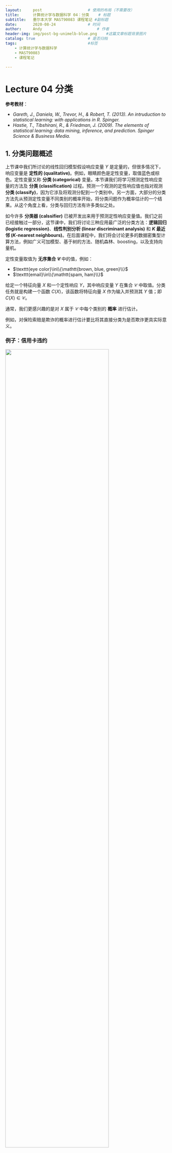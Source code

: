 ```yaml
---
layout:     post   				    # 使用的布局（不需要改）
title:      计算统计学与数据科学 04：分类   	# 标题 
subtitle:   墨尔本大学 MAST90083 课程笔记 #副标题
date:       2020-08-24				# 时间
author:     Andy 						# 作者
header-img: img/post-bg-unimelb-blue.png 	#这篇文章标题背景图片
catalog: true 						# 是否归档
tags:								#标签
    - 计算统计学与数据科学
    - MAST90083
    - 课程笔记

---
```


# Lecture 04  分类

**参考教材**：

* *Gareth, J., Daniela, W., Trevor, H., & Robert, T. (2013). An intruduction to statistical learning: with applications in R. Spinger.*
* *Hastie, T., Tibshirani, R., & Friedman, J. (2009). The elements of statistical learning: data mining, inference, and prediction. Spinger Science & Business Media.*

## 1. 分类问题概述

上节课中我们所讨论的线性回归模型假设响应变量 $Y$ 是定量的，但很多情况下，响应变量是 **定性的 (qualitative)**。例如，眼睛颜色是定性变量，取值蓝色或棕色。定性变量又称 **分类 (categorical)** 变量。本节课我们将学习预测定性响应变量的方法及 **分类 (classification)** 过程。预测一个观测的定性响应值也指对观测 **分类 (classify)**，因为它涉及将观测分配到一个类别中。另一方面，大部分的分类方法先从预测定性变量不同类别的概率开始，将分类问题作为概率估计的一个结果。从这个角度上看，分类与回归方法有许多类似之处。

如今许多 **分类器 (calssifier)** 已被开发出来用于预测定性响应变量值。我们之前已经接触过一部分，这节课中，我们将讨论三种应用最广泛的分类方法：**逻辑回归 (logistìc regression)**、**线性判别分析 (linear discriminant analysis)** 和 **$K$ 最近邻 ($K$-nearest neighbours)**。在后面课程中，我们将会讨论更多的数据密集型计算方法，例如广义可加模型、基于树的方法、随机森林、boosting，以及支持向量机。

定性变量取值为 **无序集合 $\mathcal C$** 中的值，例如：

* $\texttt{eye color}\in\\{\mathtt{brown, blue, green}\\}$
* $\texttt{email}\in\\{\mathtt{spam, ham}\\}$

给定一个特征向量 $X$ 和一个定性响应 $Y$，其中响应变量 $Y$ 在集合 $\mathcal C$ 中取值。分类任务就是构建一个函数 $C(X)$，该函数将特征向量 $X$ 作为输入并预测其 $Y$ 值；即 $C(X) \in \mathcal C$。

通常，我们更感兴趣的是对 $X$ 属于 $\mathcal C$ 中每个类别的 **概率** 进行估计。

例如，对保险索赔是欺诈的概率进行估计要比将其直接分类为是否欺诈更具实际意义。

### 例子：信用卡违约

<img src="http://andy-blog.oss-cn-beijing.aliyuncs.com/blog/2020-11-07-WX20201107-132447%402x.png" width="80%">

<span style="font-size:10pt"> <span style="color:steelblue;font-weight:bold">图 1</span>：`Default` 数据集。**左图**：部分个体的年收入与月信用卡余额关系。信用卡违约的个体标记为 “$+$”，未违约的个体标记为 “$\circ$”。**中图**：`default` 关于 `balance` 函数的箱型图。**右图**：`default` 关于 `income` 函数的箱型图。</span>

## 2. 为什么线性回归不可用

假设在上面的 `Default` 分类任务中，我们将响应变量编码为：

$$Y=\begin{cases}0 & \text{if }\texttt{NO} \\[2ex] 1 & \text{if }\texttt{YES}\end{cases}$$

我们可以简单地对 $X$ 进行 $Y$ 的线性回归，并且如果 $Y> 0.5$ 就将其分类为 $\texttt{YES}$ 吗？

* 在这种二元结果的情况下，线性回归可以很好地用作分类器，并且它等效于我们稍后将讨论的 **线性判别分析**。
* 由于总体的 $E(Y\mid X=x)=\Pr (Y=1\mid X=x)$，我们可能认为回归可以完美解决此任务。
* 然而，**线性** 回归可能会产生小于 $0$ 或大于 $1$ 的概率。因此，**逻辑回归 (logistic regression)** 更为合适。

<img src="http://andy-blog.oss-cn-beijing.aliyuncs.com/blog/2020-11-07-WX20201107-134623%402x.png" width="80%">

<span style="font-size:10pt"> <span style="color:steelblue;font-weight:bold">图 2</span>：`Default` 数据分类。**左图**：线性回归估计的 `default` 概率。可以看到，其中一些数据上估计的概率值是负数。橙色标记表示按照 $0/1$ 编码的 `default` 值 ($\texttt{NO}$ 或 $\texttt{YES}$)。**右图**：逻辑回归预测的 `default` 概率，所有估计的概率均落在 $0$ 到 $1$ 之间。</span>

橙色标记表示响应 $Y$ 为 $0$ 或 $1$。可以看到，线性回归无法很好地估计 $\Pr(Y=1\mid X)$，而逻辑回归似乎非常适合该任务。

现在，假设我们有一个具有三种可能值的响应变量。例如，对于急诊室中的病人，我们需要根据他们的症状对其进行分类：`stroke` (中风)、`drug overdose` (服药过量) 和 `epileptic seizure` (癫痫发作)。考虑用一个定量的响应变量 $Y$ 对这些值编码：

$$Y=\begin{cases}1 & \text{if }\texttt{stroke} \\[2ex] 2 & \text{if }\texttt{drug overdose}\\[2ex] 3 & \text{if }\texttt{epileptic seizure}\end{cases}$$

我们可以根据这些编码，并结合一系列预测变量 $X_1,\dots,X_p$ 通过最小二乘法建立线性回归模型来预测 $Y$。

但是，这种做法存在一个问题：上面的编码方式实际默认了一个有序的输出，它实际上暗示了 `stroke` 和 `drug overdose` 之间的差异与 `drug overdose` 和 `epileptic seizure` 之间的差异是相同的。然而，实际上并没有特别的原因必需这样，我们同样可以选择另一种编码顺序。对一个二元定性响应变量而言，这种做法不会影响最终结果，例如，病人的身体状况只有两种可能 `stroke` 和 `drug overdose`，这种情况下，即使我们改变编码顺序，线性回归最后依然会给出相同的结果。然而，对于两个以上水平的响应变量而言，不同的编码顺序将产生完全不同的线性模型，继而导致对于同一测试观测产生不同的预测类别。

如果响应变量值确实存在一个自然的程度顺序，例如温和、中等和剧烈，并且温和和中等的程度差距与中等和剧烈的程度差距是相近的，那么将其编码为 $1,2,3$ 是合理的。但是请注意，**通常我们不能将一个定性的响应变量自然地转换为两个水平以上的定量变量来建立回归模型。**

这种情况下，线性回归不再适用。**多类别逻辑回归 (Multiclass Logistic Regression)** 或者 **判别分析 (Discriminant Analysis)** 更为合适。

## 3. 逻辑回归

### 3.1 逻辑回归模型

为了简化，我们记 $p(X)=\Pr(Y=1\mid X)$。考虑利用 `balance` 预测 `default`。

如前所述，线性回归在处理分类问题时无法保证结果概率落在 $0$ 到 $1$ 之间，为避免这类问题，我们必须找到一个函数建立针对 $p(X)$ 的模型，使对任意 $X$ 值该函数的输出结果都在 $0$ 和 $1$ 之间。

有许多函数可以满足上述要求。在逻辑回归中，采用以下 **逻辑函数 (logistic function)** 形式：

$$p(X)=\dfrac{e^{\beta_0 + \beta_1 X}}{1+ e^{\beta_0 + \beta_1 X}}$$

可以看到，无论 $\beta_0$、$\beta_1$ 或 $X$ 取值如何，$p(X)$ 的值始终落在 $0$ 到 $1$ 之间。

通过整理，可得

$$\log \left(\dfrac{p(X)}{1-p(X)}\right)=\beta_0 + \beta_1 X$$

这种单调变换称为 $p(X)$ 的 **对数几率 (log odds)** 或 **分对数 (logit)**。

### 3.2 估计回归系数

我们使用 **最大似然 (maximum likelihood)** 对模型参数进行估计。

其基本思想是：寻找 $\beta_0$ 和 $\beta_1$ 的一个估计，使得通过逻辑函数得到的每个人的违约预测概率 $\hat p(x_i)$ 最大可能地与违约的观测情况接近。即，求出的估计 $\hat \beta_0$ 和 $\hat \beta_1$，使得所有违约人的值接近于 $1$ ，而来违约大的值接近于 $0$。

这可以通过 **似然函数 (likelihood function)** 表述，其形式如下：

$$\ell (\beta_0,\beta_1) = \prod_{i:y_i=1}p(x_i)\prod_{i:y_i=0}(1- p(x_i))$$

它给出了在数据中已观察到的 $0$ 和 $1$ 的概率。我们选择能够使观测数据的似然函数最大化的 $\beta_0$ 和 $\beta_1$。

大多数统计软件包都可以通过最大似然拟合线性逻辑回归模型。在 R 中，我们可以使用 `glm()` 函数来拟合逻辑回归模型。

表 1 显示了 `Default` 数据中，建立用 `balance` 预测 `default = YES` 概率的逻辑回归模型的系数估计和其他相关信息。可以看到，$\hat \beta_1 =0.0055$，这表示信用卡余额 `bal­ance` 越多，发生违约 `default` 的概率就越大。更准确地说，`balance` 每增加一个单位，`default` 的 log odds 就增加 $0.0055$ 个单位。

<span style="font-size:10pt"> <span style="color:steelblue;font-weight:bold">表 1</span>：在 `Default` 数据中，建立用 `balance` 预测 `default` 概率的逻辑回归模型的系数估计。`balance` 每增加一个单位，`default` 的 log odds 增加 $0.0055$ 个单位。</span>

||系数|标准误|$Z$ 统计量|p 值|
|--|:--:|:--:|:--:|:--:|
|`Intercept`|$-10.6513$|$0.3612$|$-29.5$|$< 0.0001$|
|`balance`|$0.0055$|$0.0002$|$24.9$|$< 0.0001$|

表 1 中逻辑回归模型的输出结果与之前的线性回归输出的结果是类似的。例如，系数估计的准确性可通过计算标准误来衡量。表 1 中的 $Z$ 统计量和线性回归模型输出的 $t$ 统计量的作用是一样的，如 $\beta_1$ 的 $Z$ 统计量等于 $\hat \beta_1 / SE(\hat \beta_1)$。当 $Z$ 统计量的绝对值很大时，说明零假设 $H_0: \beta_1=0$ 不成立。零假设也就是 $p(X)=\frac{e^{\beta_0}}{1+e^{\beta_0}}$，表示 `default` 概率不依赖于 `balance`。由于表 1 中 `balance` 的 p 值很小，因此拒绝 $H_0$，表明 `default` 概率与 `balance` 之间确实存在关系。另外，这里截距项估计通常意义不大，主要作用是调节平均拟合概率使之与真实数据实际 odds 更接近。

### 3.3 预测

对于某个信用卡余额 `balance` 为 $1000$ 美元的个体，其估计的违约 `default = YES` 概率是多少？

$$\hat p(X)=\dfrac{e^{\hat \beta_0 + \hat \beta_1 X}}{1+e^{\hat \beta_0 + \hat \beta_1 X}}=\dfrac{e^{-10.6513 + 0.0055\times 1000}}{1+e^{-10.6513 + 0.0055\times 1000}}=0.006$$

对于 `balance` 为 $2000$ 美元的个体呢？

$$\hat p(X)=\dfrac{e^{\hat \beta_0 + \hat \beta_1 X}}{1+e^{\hat \beta_0 + \hat \beta_1 X}}=\dfrac{e^{-10.6513 + 0.0055\times 2000}}{1+e^{-10.6513 + 0.0055\times 2000}}=0.586$$

可见，对于某个个体，信用卡余额 (`balance`) 越高，其违约 (`default = YES`) 的概率也越高。

另外，我们还可以尝试用定性预测变量 `student` 来拟合逻辑回归模型。我们将 `student` 编码为一个虚拟变量 `student [YES]`：学生为 $1$，非学生为 $0$。表 2 给出了用 `student` 预测 `default` 概率的逻辑回归模型的结果，可以看出虚拟变量的系数值是正的，其 p 值也是显著的。这表明学生比非学生更容易违约。

<span style="font-size:10pt"> <span style="color:steelblue;font-weight:bold">表 2</span>：在 `Default` 数据中，建立用 `student` 预测 `default` 概率的逻辑回归模型的系数估计。`student` 用一个虚拟变量 `student [YES]` 编码，$1$ 代表学生，$0$ 代表非学生。</span>

||系数|标准误|$Z$ 统计量|p 值|
|--|:--:|:--:|:--:|:--:|
|`Intercept`|$-3.5041$|$0.0707$|$-49.55$|$< 0.0001$|
|`student [YES]`|$0.4049$|$0.1150$|$3.52$|$0.0004$|

$$\widehat{\Pr}(\texttt{default}=\texttt{YES} \mid \texttt{student}=\texttt{YES})=\dfrac{e^{-3.5041+0.4049\times 1}}{1+e^{-3.5041+0.4049\times 1}}=0.0431$$

$$\widehat{\Pr}(\texttt{default}=\texttt{YES} \mid \texttt{student}=\texttt{NO})=\dfrac{e^{-3.5041+0.4049\times 0}}{1+e^{-3.5041+0.4049\times 0}}=0.0292$$

可以看到，学生比非学生违约概率更大。

### 3.4 多元逻辑回归

现在考虑预测一个二元响应变量受多个因素影响的情况。类似于之前的多元线性回归，我们可以将二元逻辑回归推广到多元情况：

$$\log \left(\dfrac{p(X)}{1-p(X)}\right)=\beta_0 + \beta_1 X_1 + \cdots + \beta_p X_p$$

这里，$X=(X_1,\dots,X_p)$ 表示 $p$ 个预测变量，这种情况下，逻辑函数为：

$$p(X)=\dfrac{e^{\beta_0 + \beta_1 X_1 + \cdots + \beta_p X_p}}{1+ e^{\beta_0 + \beta_1 X_1 + \cdots + \beta_p X_p}}$$

和之前一样，我们可以通过最大似然方法估计系数 $\beta_0,\beta_1,\dots,\beta_p$。

表 3 给出了用 `balance`、`income` 和 `student` 三个预测变量对 `default` 概率建立的逻辑回归模型的系数估计。

<span style="font-size:10pt"> <span style="color:steelblue;font-weight:bold">表 3</span>：在 `Default` 数据中，结合 `balance`、`income`、`student` 三个预测变量建立的预测 `default` 概率的逻辑回归模型的系数估计。`student` 用一个虚拟变量 `student [YES]` 编码，$1$ 代表学生，$0$ 代表非学生。`income` 的单位为千美元。</span>

||系数|标准误|$Z$ 统计量|p 值|
|--|:--:|:--:|:--:|:--:|
|`Intercept`|$-10.8690$|$0.4923$|$-22.08$|$< 0.0001$|
|`balance`|$0.0057$|$0.0002$|$24.74$|$< 0.0001$|
|`income`|$0.0030$|$0.0082$|$0.37$|$0.7115$|
|`student [YES]`|$-0.6468$|$0.2362$|$-2.74$|$0.0062$|

表 3 的结果有点出乎意料。其中 `balance` 和 `student [YES]` 的 p 值很小，意味着两者对 `default` 概率是有影响的。然而这里 `student [YES]` 系数是负数，说明学生要比非学生的违约概率更低，这似乎和我们之前在单变量逻辑回归中得到的结论相矛盾。

<img src="http://andy-blog.oss-cn-beijing.aliyuncs.com/blog/2020-11-07-WX20201107-155801%402x.png" width="80%">

<span style="font-size:10pt"> <span style="color:steelblue;font-weight:bold">图 3</span>：`Default` 数据集的混淆现象。**左图**：学生 (橙色) 与非学生 (蓝色) 的违约率。实线表示违约率与 `balance` 的函数关系，水平虚线是考虑所有变量时的违约率。**右图**：学生 (橙色) 与非学生 (蓝色) 的 `balance` 的箱型图。</span>

图 3 对这个看似矛盾的问题从图像上给予解释：

* 通常，学生的信用卡余额 (`balance`) 要比非学生高，而 `balance` 与违约率之间又存在正相关关系，因此，学生的 **边缘违约率 (marginal default rate)** 实际上要高于非学生。
* 但是，对于每个给定的 `balance` 水平，学生的违约率都要低于非学生。
* 多元逻辑回归可以帮助我们发现这点。

#### 例子：南非心脏病

* 80 年代初来自南非西开普的 $160$ 例 MI (心肌梗塞) 和 $302$ 例对照 (所有年龄在 15-64 岁的男性)。
* 该地区的总体患病率很高：$5.1\%$。图 4 中的散点图矩阵中显示了对 $7$ 个预测变量 (风险因素) 的测量。
* 目标是确定风险因素的相对强度和方向。
* 这是一项旨在对公众进行健康饮食教育的干预研究的一部分。

<img src="http://andy-blog.oss-cn-beijing.aliyuncs.com/blog/2020-11-07-Picture1.png" width="80%">

<span style="font-size:10pt"> <span style="color:steelblue;font-weight:bold">图 4</span>：南非心脏病数据的散点图矩阵。响应采用颜色编码：病例 (MI) 为红色，控制组为青绿色。其中，`famhist` 是一个二元变量：$1$ 表示具有 MI 家族病史。</span>

```{python}
> heartfit <-glm(chd∼.,data=heart ,family=binomial)
> summary(heartfit)

Call:
glm(formula = chd ∼ ., family=binomial, data=heart)

Coefficients :
                Estimate    Std. Error  z value  Pr(>|z|)

(Intercept)    -4.1295997   0.9641558  -4.283    1.84e-05  ***
sbp             0.0057607   0.0056326   1.023    0.30643
tobacco         0.0795256   0.0262150   3.034    0.00242   **
ldl             0.1847793   0.0574115   3.219    0.00129   **
famhistPresent  0.9391855   0.2248691   4.177    2.96e-05  ***
obesity        -0.0345434   0.0291053  -1.187    0.23529
alcohol         0.0006065   0.0044550   0.136    0.89171
age             0.0425412   0.0101749   4.181    2.90e-05  ***

(Dispersion parameter for binomial family taken to be 1)

    Null deviance: 596.11 on 461 degrees of freedom
Residual deviance: 483.17 on 454 degrees of freedom
AIC: 499.17
```

#### 病例对照抽样和逻辑回归

* 在南非心脏病数据集中，有 $160$ 个病例和 $302$ 个控制对照，病例占比约 $\tilde \pi = 0.35$。然而，MI 在该地区的实际流行率为 $π= 0.05$。
* 使用病例-对照样本，我们可以准确地估计回归参数 $\beta_j$ (如果我们的模型是正确的)；但是，对于常数项 $\beta_0$ 的估计不正确。
* 我们可以通过简单变换来校正估计的截距

  $$\hat \beta_0^* = \hat \beta_0 + \log \dfrac{\pi}{1-\pi} - \log \dfrac{\tilde \pi}{1- \tilde \pi} $$

* 通常，这种情况比较少见，我们一般对于系数和截距项的估计会全部接受。另外，一般而言，高达 (病例数) 五倍的控制组数量已经足够了。

<img src="http://andy-blog.oss-cn-beijing.aliyuncs.com/blog/2020-11-07-WX20201107-164427%402x.png" width="60%">

<span style="font-size:10pt"> <span style="color:steelblue;font-weight:bold">图 5</span>：与病例相比，对控制组进行更多采样可以减小参数估计的方差。但是在经过大约 5:1 的比率后，这种方差减小的趋势明显变小了。</span>

### 3.5 多类别逻辑回归

到目前为止，我们已经讨论了二分类逻辑回归。我们可以很容易将其推广到多分类问题。其中，一种版本 (在 R 包 `glmnet` 中使用) 具有以下对称形式：

$$\Pr(Y=k\mid X)=\dfrac{e^{\beta_{0k}+ \beta_{1k}X_1 +\cdots + \beta_{pk}X_p}}{\sum_{\ell=1}^{K} e^{\beta_{0\ell}+ \beta_{1\ell}X_1 +\cdots + \beta_{p\ell}X_p}}$$

这里，**每个** 类都具有一个线性函数。

(我们可能已经意识到，像二分类类逻辑回归一样，这里实际上只需要 $K−1$ 个线性函数。)

我们将其称为 **多类别逻辑回归 (multiclass/multinomial logistic regression)**。

## 4. 判别分析

在二元响应变量的情况下，逻辑回归根据其逻辑函数直接对概率 $\Pr(Y=k\mid X=x)$ 建模。用统计语言说，即给定预测变量 $X$，建立响应变量 $Y$ 的条件分布模型。

现在，我们考虑另外一类间接估计这些概率的方法：

* 在这类方法中，我们分别对每种响应分类 (给定的 $Y$) 建模预测变量 $X$ 的分布 $\Pr(X\mid Y=k)$，然后运用 **贝叶斯定理 (Bayes theorem)** 翻转，来估计 $\Pr(Y=k\mid X=x)$。
* 当我们将每一类假设为正态 (高斯) 分布时，我们将得到线性或者二次判别分析。
* 但是，这种方法非常普遍，我们也可以使用其他版本。这里，我们将重点关注正态分布。

那么，为什么我们已经有了逻辑回归，还要使用另一类方法呢?

通常，有如下几个方面的原因：

1. 当不同类别之间的区分度很高时，逻辑回归模型的参数估计不够稳定，而线性判别分析不存在这个问题。
2. 如果样本数 $n$ 比较小，而且在每一类响应分类中预测变量 $X$ 都近似服从正态分布，那么线性判别分析要比逻辑回归更稳定。
3. 如前所述，当响应变量的分类多于两类时，线性判别分析应用更普遍，因为它还提供了数据的低维视图。

### 4.1 运用贝叶斯定理进行分类

假设观测分成 $K$ 类，$K\ge 2$，即定性响应变最 $Y$ 可以取 $K$ 个不同的无序值。这种情况下，**贝叶斯定理 (Bayes thcorem)** 可以表述为：

$$\Pr(Y=k\mid X=x)=\dfrac{\Pr(X=x\mid Y=k)\cdot \Pr(Y=k)}{\Pr(X=x)}$$

将其稍作变换以进行判别分析：

$$\Pr(Y=k\mid X=x)=\dfrac{\pi_k f_k(x)}{\sum_{l=1}^{K}\pi_l f_l(x)}$$

其中，

* $f_k(x)=\Pr(X=x\mid Y=k)$ 表示第 $k$ 类观测的 $X$ 的 **密度函数 (density function)**。这里，我们将在每个类中分别使用正态密度。
* $\pi_k=\Pr(Y=k)$ 表示第 $k$ 类的 **边缘 (marginal)** 或者 **先验 (prior)** 概率。

我们将一个新的数据点分到其概率密度最高的类别中。

<img src="http://andy-blog.oss-cn-beijing.aliyuncs.com/blog/2020-11-07-WX20201107-173527%402x.png" width="80%">

<span style="font-size:10pt"> <span style="color:steelblue;font-weight:bold">图 6</span>：二元响应变量下，不同先验分布的情况。**左图**：类别 1 和 类别 2 的先验概率均为 $0.5$。**右图**：类别 1 和 类别 2 的先验概率分别为 $0.3$ 和 $0.7$。</span>

当先验不同时，我们也会将其考虑在内，并比较 $\pi_k f_k(x)$。在右图中，我们将其分到粉红色表示的类别中，注意，此时决策边界已偏向左侧。

### 4.2 $p=1$ 情况下的线性判别分析

假设 $p = 1$，即只有一个预测变量。假设 $f_k(x)$ 是 **正态的 (nonnal)** 或 **高斯的 (Gaussian)**。在一维的情况下，正态密度函数形式为：

$$f_k(x)=\dfrac{1}{\sqrt{2\pi}\sigma_k}e^{-\frac{1}{2}\left(\frac{x-\mu_k}{\sigma_k}\right)^2}$$

这里，$\mu_k$ 表示第 $k$ 类的均值，$\sigma_k^2$ 表示第 $k$ 类的方差。我们假设所有类别的方差都相同，即 $\sigma_k=\sigma$。

将其代入贝叶斯公式，我们得到一个关于 $p_k(x)=\Pr(Y=k\mid X=x)$ 的相当复杂的表达式：

$$p_k(x)=\dfrac{\pi_k \dfrac{1}{\sqrt{2\pi}\sigma}e^{-\frac{1}{2}\left(\frac{x-\mu_k}{\sigma}\right)^2}}{\sum_{l=1}^{K}\pi_l \dfrac{1}{\sqrt{2\pi}\sigma}e^{-\frac{1}{2}\left(\frac{x-\mu_l}{\sigma}\right)^2}}$$

不过，我们可以对其进行一些简化。

#### 判别函数

为了对 $X = x$ 进行分类，我们需要查看 $p_k(x)$ 中的最大值对应的 $k$。通过对上式两边取对数，并舍弃那些不依赖于 $k$ 的项，这等价于将 $x$ 分配到下面 **判别得分 (discriminant score)** 最大的类：

$$\delta_k(x)=x\cdot \dfrac{\mu_k}{\sigma^2}-\dfrac{\mu_k^2}{2\sigma^2}+\log(\pi_k)$$

注意到，$\delta_k(x)$ 是一个关于 $x$ 的 **线性函数**，这也是 LDA 中线性名称的由来。

如果存在 $K = 2$ 个类别且 $\pi_1=\pi_2=0.5$，那么 **决策边界 (decision boundary)** 将位于：

$$x=\dfrac{\mu_1 + \mu_2}{2}$$

#### 例子

如图 7 的左图，显示了两个正态密度函数 $f_1(x)$ 和 $f_2(x)$，它们分别代表两个不同的分类，其均值和方差分别为 $\mu_1=-1.5, \mu_2=1.5, \sigma^2=1$。

<img src="http://andy-blog.oss-cn-beijing.aliyuncs.com/blog/2020-11-07-WX20201107-184744%402x.png" width="80%">

<span style="font-size:10pt"> <span style="color:steelblue;font-weight:bold">图 7</span>：**左图**：两个一维的正态密度函数，竖直虚钱代表贝叶斯决策边界。**右图**：分别来自两类 $20$ 个观测的直方图，竖直虚钱代表贝叶斯决策边界，竖直实线代表通过训练数据得到的 LDA 决策估计边界。</span>

可以看到，这两个密度函数存在重叠部分，所以给定观测 $X=x$，其响应类别存在不确定性。如果假设观测来自每一类的概率相等，即 $\pi_1=\pi_2=0.5$，那么根据之前的决策边界公式可知，如果 $x < 0$，则将观测分给第一类，否则分给第二类。

在这个例子中，我们事先知道每一类 $X$ 都服从高斯分布，且分布参数都是已知的，因此这里我们可以直接计算出贝叶斯分类器。

但在实践中，我们通常无法直接计算出贝叶斯分类器，因为我们并不知道这些参数；我们有的只是训练数据。在这种情况下，即使我们知道每个类中的 $X$ 确实来自高斯分布，我们仍然估计相关参数，并将其代入决策规则。

#### 估计参数

**线性判别分析 (linear discriminant analysis, LDA)** 中，通常使用以下参数估计：

$$\begin{align}
\hat \pi_k &= \dfrac{n_k}{n} \\[2ex]
\hat \mu_k &= \dfrac{1}{n_k} \sum_{i:y_i=k} x_i \\[2ex]
\hat \sigma^2 &= \dfrac{1}{n-K}\sum_{k=1}^{K} \sum_{i:y_i=k} (x_i-\hat \mu_k)^2 = \sum_{k=1}^{K}\dfrac{n_k-1}{n-K}\cdot \hat \sigma_k^2
\end{align}$$

其中，$\hat \sigma_k^2=\frac{1}{n_k-1}\sum_{i:y_i=k}(x_i-\hat \mu_k)^2$ 是第 $k$ 类的估计方差的通常公式。

LDA 分类器将这些参数估计值代入判别得分 $\delta_k(x)$ 的公式中，并将观测 $X=x$ 分给能够使估计的判别函数 $\hat \delta_k(x)$ 最大化的类别 $k$：

$$\hat \delta_k(x)=x\cdot \dfrac{\hat \mu_k}{\hat \sigma^2}-\dfrac{\hat \mu_k^2}{2\hat \sigma^2}+\log(\hat \pi_k)$$

### 4.3 $p> 1$ 情况下的线性判别分析

现在，我们将 LDA 分类器推广至多元预测变量的情况。假设 $X=(X_1,X_2,\dots,X_p)$ 服从一个均值 $\mu_k$ 不同、协方差矩阵 $\Sigma$ 相同的 **多元高斯分布 (multivariate Gaussian)**。

<img src="http://andy-blog.oss-cn-beijing.aliyuncs.com/blog/2020-11-07-WX20201107-192947%402x.png" width="80%">

<span style="font-size:10pt"> <span style="color:steelblue;font-weight:bold">图 8</span>：图中显示的是两个多元高斯密度函数，$p=2$。**左图**：两个预测变量之间是不相关的。**右图**：两个变量之间的相关系数为 $0.7$。</span>

多元高斯分布的密度函数为：

$$f(x)=\dfrac{1}{(2\pi)^{p/2}|\Sigma|^{1/2}}e^{-\frac{1}{2}(x-\mu)^{\mathrm T}\Sigma^{-1}(x-\mu)}$$

多元 LDA 判别函数为：

$$\delta_k(x)=x^{\mathrm T}\Sigma^{-1}\mu_k - \dfrac{1}{2}\mu_k^{\mathrm T}\Sigma^{-1}\mu_k + \log \pi_k$$

尽管其形式相对复杂，但是 $\delta_k(x)=c_{k0} + c_{k1}x_1 +\cdots + c_{kp}x_p$ 仍然是一个关于 $x$ 的线性函数。

#### 例子：$p=2$ 个预测变量，$K=3$ 个响应类别

<img src="http://andy-blog.oss-cn-beijing.aliyuncs.com/blog/2020-11-07-WX20201107-194144%402x.png" width="80%">

<span style="font-size:10pt"> <span style="color:steelblue;font-weight:bold">图 9</span>：一个三类别响应变量的例子。每一类的观测均服从一个均值不同、协方差矩阵相同的多元高斯分布，其中 $p =2$。**左图**：显示的是包含每一类的 $95\%$ 概率的椭圆。虚线表示贝叶斯决策边界。**右图**：每一类各自生成 $20$ 个观测样本，黑色实线表示 LDA 决策边界，虚线表示贝叶斯决策边界。</span>

这里，$\pi_1=\pi_2=\pi_3=1/3$。

图中虚线代表 **贝叶斯决策边界 (Bayes decision boundaries)**。如果能够知道，那么在所有可能的分类器中，它们将产生最少的误分类错误。

#### 例子：Fisher 的鸢尾花数据集

<img src="http://andy-blog.oss-cn-beijing.aliyuncs.com/blog/2020-11-07-WX20201107-195020%402x.png" width="80%">

<span style="font-size:10pt"> <span style="color:steelblue;font-weight:bold">图 10</span>：Fisher 的鸢尾花数据集 `Iris` 中各预测变量的散点图矩阵。其中包含 $4$ 个预测变量：`Sepal.Length`、`Sepal.Width`、`Petal.Length`、`Petal.Width`；$3$ 个响应类别：`Setosa` (蓝色)、`Versicolor` (黄色)、`Virginica` (绿色)；并且每个类别包含 $50$ 个训练样本。
</span>

LDA 分类器对总共 $150$ 个训练样本中进行了分类，除了 $3$ 个误分类样本外，其余全部分类正确。

<img src="http://andy-blog.oss-cn-beijing.aliyuncs.com/blog/2020-11-07-WX20201107-195824%402x.png" width="80%">

<span style="margin:auto; display:table; font-size:10pt"> <span style="color:steelblue;font-weight:bold">图 11</span>：Fisher 的鸢尾花数据集 `Iris` 中，LDA 分类器得到的决策边界。</span>

当响应变量有 $K$ 类时，线性判别分析的结果可以在 $K-1$ 维图中精确查看。

为什么？ 因为 LDA 本质上将数据分类到最接近的中心点，并且它们跨越 $K−1$ 维平面，每条坐标轴表示一个类别 $k$ 的判别函数 $\delta_k(x)$。

即使当 $K> 3$ 时，我们仍然可以找到一个 “最佳” 的二维平面，使判别规则可视化。

### 4.4 从判别函数 $\delta_k(x)$ 到概率

一旦我们估计出了判别函数 $\hat \delta_k(x)$，我们就可以用它来估计不同类别的概率：

$$\widehat{\Pr}(Y=k\mid X=x)=\dfrac{e^{\hat \delta_k(x)}}{\sum_{l=1}^{K}e^{\hat \delta_l(x)}}$$

因此，将 $X=x$ 分给最大 $\hat \delta_k(x)$ 对应的类等价于将其分给使概率 $\widehat{\Pr}(Y=k\mid X=x)$ 最大化的类。

当 $K=2$ 时，如果 $\widehat{\Pr}(Y=2\mid X=x) \ge 0.5$，则将其分到类别 2；否则，将其分到类别 1。

### 4.5 例子：LDA 对信用卡违约数据分类

现在，我们将 LDA 运用于 `Default` 数据上，根据一个人的信用卡余额和学生身份预测其违约情况。LDA 对 $10000$ 个训练数据进行拟合，结果如表 4 所示。

<span style="font-size:10pt"> <span style="color:steelblue;font-weight:bold">表 4</span>：对 $10000$ 个 `Default` 数据集中的训练观测，LDA 预测与真实违约所组成的混淆矩阵。矩阵中主对角线上的元素为被正确分类的人数，而其余非对角线上的元素为被错误分类的人数。这里，LDA 对 23 个没有违约的人和 252 个违约的人的分类出现错误。</span>

<img src="http://andy-blog.oss-cn-beijing.aliyuncs.com/blog/2020-11-07-WX20201107-202715%402x.png" width="60%">

**分类错误率**：$(23 + 252)/10000 = 2.75\%$

**注意事项**：

* 上面计算的是 **训练错误率**，可能存在过拟合。在该例中，由于 $n = 10000, p=4$，所以并不需要担心这个问题。
* 如果我们总是将数据分类为 “`NO`”，那么这里错误率也仅为 $333/10000=3.33\%$。所以，一个普通的 **零分类器 (null classifier)** 也可能达到仅比 LDA 错误率高一点的效果。
* 在真实的 “`NO`” 中，错误率仅为 $23/9667 = 0.2\%$；在真实的 “`YES`” 中，错误率则高达 $252/333 = 75.7\%$。

#### 混淆矩阵

<img src="http://andy-blog.oss-cn-beijing.aliyuncs.com/blog/2020-11-07-WX20201108-003607%402x.png" width="60%">

<span style="margin:auto; display:table; font-size:10pt"> <span style="color:steelblue;font-weight:bold">图 12</span>：混淆矩阵及各相关指标计算公式。</span>

#### 错误类型

* **假阳性率 (False positive rate)**：假阳性样本 (即被分类为阳性但实际为阴性的样本) 在全部真实阴性样本中所占的比例 (例如，前面计算的 $0.2\%$)。
* **假阴性率 (False negative rate)**：假阴性样本 (即被分类为阴性但实际为阳性的样本) 在全部真实阳性样本中所占的比例 (例如，前面计算的 $75.7\%$)。

上面的混淆矩阵是通过将满足以下条件的样本分类到 `YES` 得到的：

$$\widehat{\Pr}(\texttt{Default}=\texttt{YES}\mid \texttt{Balance},\texttt{Student}) \ge 0.5$$

我们可以通过将阈值从 $0.5$ 更改为区间 $[0, 1]$ 中的某个其他值来改变以上两种错误率：

$$\widehat{\Pr}(\texttt{Default}=\texttt{YES}\mid \texttt{Balance},\texttt{Student}) \ge \text{threshold}$$

#### 调整阈值

<img src="http://andy-blog.oss-cn-beijing.aliyuncs.com/blog/2020-11-07-WX20201107-225838%402x.png" width="80%">

<span style="font-size:10pt"> <span style="color:steelblue;font-weight:bold">图 13</span>：图中显示的是对 `Default` 数据集，错误率关于分类后验概率的阈值的函数。黑色曲线代表总的错误率，蓝色曲线代表假阴性率 (即违约者被错误分类的比例)，而橙色曲线代表假阳性率 (即未违约者被错误分类的比例)。</span>

这里，为了适当降低假阴性率，我们可能希望将阈值降低到 $0.1$ 或更小。

#### ROC 曲线

ROC 曲线可以同时展示出所有可能阈值出现的以上两类错误。图 14 表示了训练数据上 LDA 分类器的 ROC 曲线。分类器的性能表现是通过 **ROC 曲线下方的面积 (area under the ROC curve, AUC)** 来表示的，该曲线能够涵盖所有可能的阈值。一个理想的 ROC 曲线会紧贴左上角，通常我们可以认为，**AUC 越大，分类器性能越好**。

<img src="http://andy-blog.oss-cn-beijing.aliyuncs.com/blog/2020-11-07-WX20201107-231243%402x.png" width="60%">

<span style="font-size:10pt"> <span style="color:steelblue;font-weight:bold">图 14</span>：关于 `Default` 数据的 LDA 分类器的 ROC 曲线。改变后验违约概率的阈值，它追踪出两类错误。真实的阈值没有显示出来。**真阳性率**：在给定阈值下，违约者被正确判断的比例。**假阳性率**：同样调值下，未违约者被错误判断的比例。理想的 ROC 曲线应该紧贴左上角，即高的真阳性率，低的假阳性率。对角虚线代表 “没有信息” 的分类器，如果学生身份和信用卡余额对违约概率没有影响，那么该直线即是我们所期望的。</span>

### 4.6 其他形式的判别分析

$$\Pr(Y=k\mid X=x)=\dfrac{\pi_k f_k(x)}{\sum_{l=1}^{K}\pi_l f_l(x)}$$

当 $f_k(x)$ 为高斯密度，并且在每一类中具有相同的协方差矩阵 $\Sigma$ 时，上式将推导出 **线性判别分析**。通过改变 $f_k(x)$ 的形式，我们可以得到不同的分类器。

* 在每个类别都服从高斯分布，但各自具有不同 $\Sigma_k$ 的情况下，我们可以推导出 **二次判别分析 (quadratic discriminant analysis, QDA)**。

* 当每个类中 $f_k(x)=\prod_{j=1}^{p}f_{jk}(x_j)$ (条件独立模型) 时，我们可以得到 **朴素贝叶斯分类器 (naive Bayes classifier)**。对于高斯分布而言，这意味着 $\Sigma_k$ 是一个对角矩阵。

* 通过提出各种特定的密度模型 $f_k(x)$，我们可以得到许多不同形式的判别分析方法，包括非参数方法。

#### 二次判别分析

与 LDA 一样， QDA 分类器也假设每一类观测都服从一个高斯分布，不同之处在于，QDA 假设每一类观测都有自己的协方差矩阵，即它假设来自第 $k$ 类的观测 $X \sim N(\mu_k,\Sigma_k)$。QDA 将样本分到能够使下面的判别函数最大化的类别 $k$ 中。

QDA 的判别函数为：

$$\delta_k(x)=-\dfrac{1}{2}(x-\mu_k)^{\mathrm T}\Sigma_k^{-1}(x-\mu_k) + \log \pi_k$$

由于这里不同类别的 $\Sigma_k$ 是不同的，所以判别函数中包含 $x$ 的二次项。

<img src="http://andy-blog.oss-cn-beijing.aliyuncs.com/blog/2020-11-07-WX20201107-234130%402x.png" width="80%">

<span style="font-size:10pt"> <span style="color:steelblue;font-weight:bold">图 15</span>：**左图**：当 $\Sigma_1=\Sigma_2$ 时，二分类问题下的贝叶斯 (紫色虚线)、LDA (黑色点线)、QDA (绿色实线) 决策边界。阴影为 QDA 决策管辖部分。由于此时贝叶斯决策边界是线性的，所以 LDA 比 QDA 更加接近真实情况。**右图**：相关说明与左图一致，但 $\Sigma_1 \ne \Sigma_2$。由于此时贝叶斯决策边界不是线性的，所以 QDA 比 LDA 更加接近真实情况。</span>

为什么假设 $K$ 类的协方差矩阵是否相同会产生如此大的差异呢？换句话说，为什么有些问题我们选择使用 LDA，而有些问题我们选择使用 QDA 呢? 

这是一个关于偏差-方差权衡的问题。当有 $p$ 个预测变量时，预测协方差矩阵需要 $p(p+1)/2$ 个参数，QDA 需要对每一类分别估计协方差矩阵，即需要 $Kp(p+1)/2$ 个参数。如果我们有 $50$ 个观测变量，那么需要 $1225$ 个参数。然而，通过假设 $K$ 类的协方差矩阵相同，LDA 模型对 $x$ 来说是线性的，这就意味着有 $Kp$ 个线性系数需要估计。所以，LDA 没有 QDA 分类器灵活度高，因此具有更低的方差，该模型具有改善预测效果的潜力，但这里也需要权衡考虑：如果 $K$ 个类具有相同方差这一假设与实际情况严重不符，那么 LDA 将产生很大的偏差。一般而言，如果训练观测数据量相对较少，LDA 是一个比 QDA 更好的决策，此时降低模型的方差很有必要。相反地，如果训练集非常大，则更倾向于使用 QDA，此时分类器的方差不再是一个主要关心的问题，或者说 $K$ 个类的协方差矩阵相同这一假设与实际情况不符。

#### 朴素贝叶斯

朴素贝叶斯假设每个类中的特征之间都是互相独立的。当特征数量 $p$ 非常大时，朴素贝叶斯非常有用，而诸如 QDA，甚至 LDA 等多元方法将无法工作。

**高斯朴素贝叶斯 (Gaussian naive Bayes)** 假设每个类的协方差矩阵 $\Sigma_k$ 都是对角矩阵：

$$\delta_k(x) \propto \log \left[\pi_k \prod_{j=1}^{p}f_{kj}(x_j)\right]=-\dfrac{1}{2}\sum_{j=1}^{p}\dfrac{(x_j-\mu_{kj})^2}{\sigma_{kj}^2} + \log \pi_k$$

这也适用于 **混合** 特征向量 (定性和定量)。如果 $X_j$ 是定性的，则在离散类别上用概率质量函数 (直方图) 代替 $f_{kj}(x_j)$。

尽管有一些很强的假设，但朴素贝叶斯通常能够产生良好的分类结果。

## 5. 不同分类方法对比

### 5.1 逻辑回归 vs. LDA

对于二分类问题，可以证明，对于 LDA

$$\log \left(\dfrac{p_1(x)}{1-p_1(x)}\right)=\log \left(\dfrac{p_1(x)}{p_2(x)}\right)=c_0 + c_1 x_1 + \cdots + c_p x_p$$

因此，它具有与逻辑回归相同的形式。

区别在于如何估计参数：

* 逻辑回归使用基于 $\Pr(Y\mid X)$ 的 **条件似然 (conditional likelihood)**，又称 **判别式学习 (discriminative learning)**。
* LDA 使用基于 $\Pr(X,Y)$ 的 **完全似然 (full likelihood)**，又称 **生成式学习 (generative learning)**。

尽管存在这些差异，但实际上二者的结果通常非常相似。

**注意**：逻辑回归也可以通过在模型中显式包含二次项来拟合 QDA 之类的二次边界。

### 5.2 线性场景 vs. 非线性场景

下面给出了 6 种不同场景下，不同分类器的测试错误率的箱型图，这里预测变量个数 $p=2$。

<img src="http://andy-blog.oss-cn-beijing.aliyuncs.com/blog/2020-11-07-WX20201108-004247%402x.png" width="90%">

<span style="margin:auto; display:table; font-size:10pt"> <span style="color:steelblue;font-weight:bold">图 16</span>：几种线性场景下，不同分类器的测试错误率的箱型图。</span>

<img src="http://andy-blog.oss-cn-beijing.aliyuncs.com/blog/2020-11-07-WX20201108-004840%402x.png" width="90%">

<span style="margin:auto; display:table; font-size:10pt"> <span style="color:steelblue;font-weight:bold">图 17</span>：几种非线性场景下，不同分类器的测试错误率的箱型图。</span>

**场景 1**：两个类分别有 $20$ 个训练观测。每一类的观测都是不相关的正态随机变量，且两类变量的均值不向。从图 16 中的左图可以看到在这种情况下 LDA 的表现良好，由于这里真实模型本身假设为 LDA 模型，所以结果与预期的一致。KNN 效果很差是因为它为了降低方差付出了代价，但却没有在偏差上获得相应补偿。QDA 也表现得比 LDA 要差，因为 QDA 适合灵活度更高的分类器，但在这里高灵活度模型并不适用。由于逻辑回归也假设线性决策边界，所以其结果只比 LDA 略微差一些。

**场景 2**：与场景 1 的假设一样，除了在每个类中，两个预测变量的相关性为 $-0.5$。图 16 中的中图显示了不同方法之间的效果比较，这些结果与场景 1 的情况几乎没有差异。

**场景 3**：从 $t$ 分布中产生 $X_1$ 和 $X_2$，每类 $50$ 个观测。$t$ 分布在形状上和正态分布很相似，但是它倾向于产生更多的极值点，也就是说，有更多的点远离均值。在这种情况下，决策边界仍然是线性的，所以逻辑回归模型比较适合。此时真实分布不符合 LDA 中的假设，由于观测并非来自正态分布，图 16 中的右图显示逻辑回归和 LDA 这两种方法明显优于其他方法，但逻辑回归比 LDA 效果要好一点。特别地，QDA 的效果差可以认为是非正态分布导致的结果。

**场景 4**：数据都由一个正态分布所产生，在第一类中预测变量的相关系数为 $0.5$，在第二类中预测变量的相关系数为 $-0.5$。这与 QDA 中的假设契合，并且产生了二次的决策边界。图 17 中的左图表明了 QDA 优于其他方法。

**场景 5**：每类中，观测来自正态分布，预测变量不相关。然而，响应值来自逻辑回归函数，预测变量为 $X_1^2,X_2^2,X_1\times X_2$。所以，这里有二次决策边界。图 17 中的中图表明了 QDA 再次呈现出最优的效果，KNN-CV 其次，线性模型的效果都很差。

**场景 6**：条件和场景 5 一样，但响应值来自一个更复杂的非线性函数，所以即使是 QDA 的二次决策边界也未能较好地拟合数据。图 17 中的右图表明 QDA 比线性方法略好些，而灵活度更高的 KNN-CV 方法是最好的。但是当 $K= 1$ 时，KNN 在所有方法里给出的结果最差。这表明了以下事实：即使数据显示出一个复杂的非线性关系，如果未能选择出一个合适的平滑度参数，非参数方法如 KNN 仍然可能给出较差的结果。

以上 6 种不同场景下的例子说明，没有哪种方法可以在各种不同场景下都明显优于其他方法：

* 当真实决策边界是线性时，LDA 和逻辑回归方法通常表现良好。
* 当真实决策边界是中等非线性时，QDA 可能会提供更好的结果。
* 最后，对于更复杂的决策边界，非参数方法 (例如：KNN) 可能会更好。但是，必须谨慎选择非参数方法的平滑度。

## 6. 总结

* 逻辑回归在分类问题中非常流行，尤其是当 $K = 2$ 时。
* 当训练样本数量 $n$ 很小，或者不同类被很好地分开，并且高斯假设合理时，LDA 会非常有用。这也适用于 $K> 2$ 的情况。
* 当特征数量 $p$ 很大时，朴素贝叶斯会非常有用。
* 更多有关逻辑回归、LDA 和 KNN 的一些比较，请参见教材第 4.5 节。

下节内容：交叉验证和 Bootstrap
